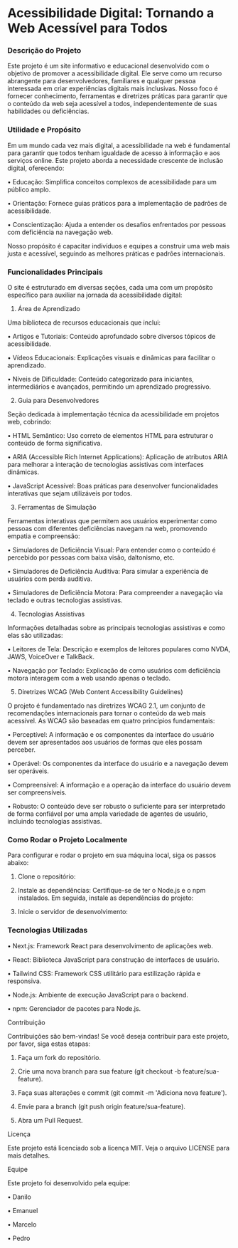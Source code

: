 <h1>Acessibilidade Digital: Tornando a Web Acessível para Todos</h1>

<h3>Descrição do Projeto</h3>

Este projeto é um site informativo e educacional desenvolvido com o objetivo de promover a acessibilidade digital. Ele serve como um recurso abrangente para desenvolvedores, familiares e qualquer pessoa interessada em criar experiências digitais mais inclusivas. Nosso foco é fornecer conhecimento, ferramentas e diretrizes práticas para garantir que o conteúdo da web seja acessível a todos, independentemente de suas habilidades ou deficiências.

<h3>Utilidade e Propósito</h3>

Em um mundo cada vez mais digital, a acessibilidade na web é fundamental para garantir que todos tenham igualdade de acesso à informação e aos serviços online. Este projeto aborda a necessidade crescente de inclusão digital, oferecendo:

• Educação: Simplifica conceitos complexos de acessibilidade para um público amplo.

• Orientação: Fornece guias práticos para a implementação de padrões de acessibilidade.

• Conscientização: Ajuda a entender os desafios enfrentados por pessoas com deficiência na navegação web.

Nosso propósito é capacitar indivíduos e equipes a construir uma web mais justa e acessível, seguindo as melhores práticas e padrões internacionais.

<h3>Funcionalidades Principais</h3>

O site é estruturado em diversas seções, cada uma com um propósito específico para auxiliar na jornada da acessibilidade digital:

1. Área de Aprendizado

Uma biblioteca de recursos educacionais que inclui:

• Artigos e Tutoriais: Conteúdo aprofundado sobre diversos tópicos de acessibilidade.

• Vídeos Educacionais: Explicações visuais e dinâmicas para facilitar o aprendizado.

• Níveis de Dificuldade: Conteúdo categorizado para iniciantes, intermediários e avançados, permitindo um aprendizado progressivo.

2. Guia para Desenvolvedores

Seção dedicada à implementação técnica da acessibilidade em projetos web, cobrindo:

• HTML Semântico: Uso correto de elementos HTML para estruturar o conteúdo de forma significativa.

• ARIA (Accessible Rich Internet Applications): Aplicação de atributos ARIA para melhorar a interação de tecnologias assistivas com interfaces dinâmicas.

• JavaScript Acessível: Boas práticas para desenvolver funcionalidades interativas que sejam utilizáveis por todos.

3. Ferramentas de Simulação

Ferramentas interativas que permitem aos usuários experimentar como pessoas com diferentes deficiências navegam na web, promovendo empatia e compreensão:

• Simuladores de Deficiência Visual: Para entender como o conteúdo é percebido por pessoas com baixa visão, daltonismo, etc.

• Simuladores de Deficiência Auditiva: Para simular a experiência de usuários com perda auditiva.

• Simuladores de Deficiência Motora: Para compreender a navegação via teclado e outras tecnologias assistivas.

4. Tecnologias Assistivas

Informações detalhadas sobre as principais tecnologias assistivas e como elas são utilizadas:

• Leitores de Tela: Descrição e exemplos de leitores populares como NVDA, JAWS, VoiceOver e TalkBack.

• Navegação por Teclado: Explicação de como usuários com deficiência motora interagem com a web usando apenas o teclado.

5. Diretrizes WCAG (Web Content Accessibility Guidelines)

O projeto é fundamentado nas diretrizes WCAG 2.1, um conjunto de recomendações internacionais para tornar o conteúdo da web mais acessível. As WCAG são baseadas em quatro princípios fundamentais:

• Perceptível: A informação e os componentes da interface do usuário devem ser apresentados aos usuários de formas que eles possam perceber.

• Operável: Os componentes da interface do usuário e a navegação devem ser operáveis.

• Compreensível: A informação e a operação da interface do usuário devem ser compreensíveis.

• Robusto: O conteúdo deve ser robusto o suficiente para ser interpretado de forma confiável por uma ampla variedade de agentes de usuário, incluindo tecnologias assistivas.

<h3>Como Rodar o Projeto Localmente</h3>

Para configurar e rodar o projeto em sua máquina local, siga os passos abaixo:

1. Clone o repositório:

2. Instale as dependências:
Certifique-se de ter o Node.js e o npm instalados. Em seguida, instale as dependências do projeto:

3. Inicie o servidor de desenvolvimento:

<h3>Tecnologias Utilizadas</h3>

• Next.js: Framework React para desenvolvimento de aplicações web.

• React: Biblioteca JavaScript para construção de interfaces de usuário.

• Tailwind CSS: Framework CSS utilitário para estilização rápida e responsiva.

• Node.js: Ambiente de execução JavaScript para o backend.

• npm: Gerenciador de pacotes para Node.js.

Contribuição

Contribuições são bem-vindas! Se você deseja contribuir para este projeto, por favor, siga estas etapas:

1. Faça um fork do repositório.

2. Crie uma nova branch para sua feature (git checkout -b feature/sua-feature).

3. Faça suas alterações e commit (git commit -m 'Adiciona nova feature').

4. Envie para a branch (git push origin feature/sua-feature).

5. Abra um Pull Request.

Licença

Este projeto está licenciado sob a licença MIT. Veja o arquivo LICENSE para mais detalhes.

Equipe

Este projeto foi desenvolvido pela equipe:

• Danilo

• Emanuel

• Marcelo

• Pedro

